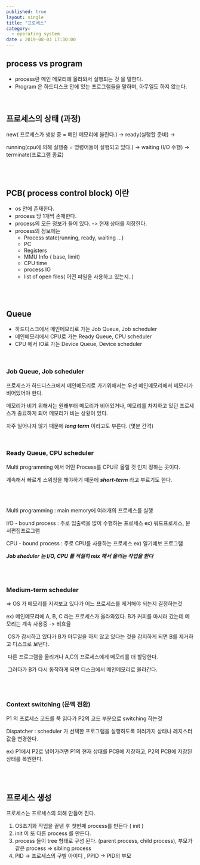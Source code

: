 ```yaml
---
published: true
layout: single
title: "프로세스"
category:
  - operating system
date : 2019-08-03 17:30:00
---
```


## process vs program

- process란 메인 메모리에 올라와서 실행되는 것 을 말한다.
- Program 은 하드디스크 안에 있는 프로그램들을 말하며, 아무일도 하지 않는다.

<br/>

## 프로세스의 상태 (과정)

new( 프로세스가 생성 중 = 메인 메모리에 올린다.) -> ready(실행할 준비) -> 

running(cpu에 의해 실행중 = 명령어들이 실행되고 있다.) -> waiting (I/O 수행) -> terminate(프로그램 종료)

<br/>

<br/>

## PCB( process control block) 이란

- os  안에 존재한다.
- process 당 1개씩 존재한다.
- process의 모든 정보가 들어 있다. -> 현재 상태를 저장한다.
- process의 정보에는
  - Process state(running, ready, waiting …)
  - PC
  - Registers
  - MMU Info ( base, limit)
  - CPU time
  - process IO
  - list of open files( 어떤 파일을 사용하고 있는지..)

<br/><br/>

## Queue

- 하드디스크에서 메인메모리로 가는 Job Queue, Job scheduler
- 메인메모리에서 CPU로 가는 Ready Queue, CPU scheduler
- CPU 에서 IO로 가는  Device Queue, Device scheduler

<br/>

### Job Queue, Job scheduler

프로세스가 하드디스크에서 메인메모리로 가기위해서는 우선 메인메모리에서 메모리가 비어있어야 한다.

메모리가 비기 위해서는 원래부터 메모리가 비어있거나, 메모리를 차지하고 있던 프로세스가 종료하게 되어 메모리가 비는 상황이 있다.

자주 일어나지 않기 때문에 ***long term*** 이라고도 부른다. (몇분 간격)

<br/>

### Ready Queue, CPU scheduler

Multi programming 에서 어떤 Process를 CPU로 올릴 것 인지 정하는 곳이다.

계속해서 빠르게 스위칭을 해야하기 때문에 ***short-term*** 라고 부르기도 한다.

<br/><br/>

Multi programming : main memory에 여러개의 프로세스를 실행

I/O - bound process : 주로 입출력을 많이 수행하는 프로세스 ex) 워드프로세스, 문서편집프로그램

CPU - bound process : 주로 CPU를 사용하는 프로세스 ex) 일기예보 프로그램

***Job sheduler 는 I/O, CPU 를 적절히 mix 해서 올리는 작업을 한다*** 

<br/><br/>

### Medium-term scheduler

=> OS 가 메모리를 지켜보고 있다가 어느 프로세스를 제거해야 되는지 결정하는것

ex) 메인메모리에 A, B, C 라는 프로세스가 올라와있다. B가 커피를 마시러 갔는데 메모리는 계속 사용중 -> 비효율

​      OS가 감시하고 있다가 B가 아무일을 하지 않고 있다는 것을 감지하게 되면 B를 제거하고 디스크로 보낸다.

​      다른 프로그램을 올리거나 A,C의 프로세스에게 메모리를 더 할당한다.

​      그러다가 B가 다시 동작하게 되면 디스크에서 메인메모리로 올라간다.

<br/><br/>

### Context switching (문맥 전환)

P1 의 프로세스 코드를 쭉 읽다가 P2의 코드 부분으로 switching 하는것

Dispatcher : scheduler 가 선택한 프로그램을 실행하도록 여러가지 상태나 레지스터 값을 변경한다.

ex) P1에서 P2로 넘어가려면 P1의 현재 상태를 PCB에 저장하고, P2의 PCB에 저장된 상태를 복원한다.

<br/><br/>

## 프로세스 생성
프로세스는 프로세스의 의해 만들어 진다.

1. OS초기화 작업을 끝낸 후 첫번째 process를 만든다 ( init )
2. init 이 또 다른 process 를 만든다.
3. process 들이 tree 형태로 구성 된다. (parent process, child process), 부모가 같은 process => sibling process
4. PID -> 프로세스의 구별 아이디 , PPID -> PID의 부모